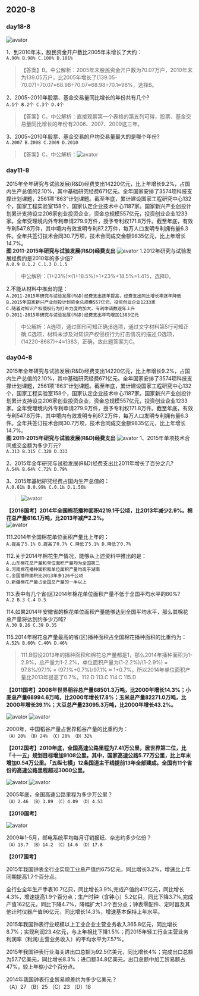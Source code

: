 <!--资料分析-->
## 2020-8
<side-bar :arrObj="['day18-8', 'day11-8', 'day04-8']"></side-bar>

### day18-8

![avator](http://www.offcn.com/dl/2020/0818/20200818091829781.png)

1、到2010年末，股民资金开户数比2005年末增长了大约：<br>
`A.90% B.98% C.100% D.101%`
>【答案】B。中公解析：2005年末股民资金开户数为70.07万户，2010年末为139.05万户，比2005年增长了(139.05-70.07)÷70.07=68.98÷70.07≈68.98÷70.1≈98%，选择B。

2、2005~2010年股票、基金交易量同比增长的年份共有几个?<br>
`A.1个 B.2个 C.3个 D.4个`
>【答案】C。中公解析：直接观察第一个表格的第五列可得，股票、基金交易量同比增长的年份有2006、2007、2009这三年。

3、2005~2010年股票、基金交易的户均交易量最大的是哪个年份?<br>
`A.2007 B.2008 C.2009 D.2010`
>【答案】C。中公解析：![avator](http://www.offcn.com/dl/2020/0818/20200818091940164.png)

### day11-8

2015年全年研究与试验发展(R&D)经费支出14220亿元，比上年增长9.2%，占国内生产总值的2.10%，其中基础研究经费671亿元。全年国家安排了3574项科技支撑计划课题，2561项“863”计划课题。截至年底，累计建设国家工程研究中心132个，国家工程实验室158个，国家认定企业技术中心1187家。国家新兴产业创投计划累计支持设立206家创业投资企业，资金总规模557亿元，投资创业企业1233家。全年受理境内外专利申请279.9万件，授予专利权171.8万件。截至年底，有效专利547.8万件，其中境内有效发明专利87.2万件，每万人口发明专利拥有量6.3件。全年共签订技术合同30.7万项，技术合同成交金额9835亿元，比上年增长14.7%。<br>
**图 2011-2015年研究与试验发展(R&D)经费支出**
![avator](http://www.offcn.com/dl/2020/0804/20200804112941475.jpg)
1.2012年研究与试验发展经费约是2010年的多少倍?<br>
`A.0.9 B.1.2 C.1.3 D.1.5`
>中公解析：(1+23%)×(1+18.5%)>1+23%+18.5%=1.415，选择D。

2.不能从材料中推出的是：<br>
`A.2011-2015年研究与试验发展(R&D)经费支出逐年提高，经费支出同比增长率逐年降低`<br>
`B.2015年国家新兴产业创投计划资金总规模557亿元，投资创业企业1233家`<br>
`C.随着对知识产权侵权行为打击力度的加大，专利申请数逐年上升`<br>
`D.2011-2015年研究与试验发展(R&D)经费支出年均增加1383亿元`
>中公解析：A选项，通过图形可知正确;B选项，通过文字材料第5行可知正确;C选项，材料未涉及对知识产权侵权行为打击情况的描述;D选项，(14220-8687)÷4≈1383，正确，故此题答案为C。

### day04-8

2015年全年研究与试验发展(R&D)经费支出14220亿元，比上年增长9.2%，占国内生产总值的2.10%，其中基础研究经费671亿元。全年国家安排了3574项科技支撑计划课题，2561项“863”计划课题。截至年底，累计建设国家工程研究中心132个，国家工程实验室158个，国家认定企业技术中心1187家。国家新兴产业创投计划累计支持设立206家创业投资企业，资金总规模557亿元，投资创业企业1233家。全年受理境内外专利申请279.9万件，授予专利权171.8万件。截至年底，有效专利547.8万件，其中境内有效发明专利87.2万件，每万人口发明专利拥有量6.3件。全年共签订技术合同30.7万项，技术合同成交金额9835亿元，比上年增长14.7%。<br>
**图 2011-2015年研究与试验发展(R&D)经费支出**
![avator](http://www.offcn.com/dl/2020/0804/20200804112941475.jpg)
1、2015年单项技术合同成交金额为多少万元?<br>
`A.313 B.315 C.320 D.333`

2、2015年全年研究与试验发展(R&D)经费支出比2011年增长了百分之几?<br>
`A.54% B.64% C.72% D.79%`

3、2015年基础研究经费占国内生产总值的：<br>
`A.0.81‰ B.0.99‰ C.0.1‰ D.1.56‰`

>![avator](http://www.offcn.com/dl/2020/0804/20200804113114755.jpg)


**【2016国考】2014年全国棉花播种面积4219.1千公顷，比2013年减少2.9%。棉花总产量616.1万吨，比2013年减产2.2%。**<br>
![avator](https://pic4.zhimg.com/v2-5cb6c57bd7c099c2a7b7e051864ca015_r.jpg)

111.2014年全国棉花单位面积产量比上年的：<br>
`A.提高了5.1% B.提高了0.7% C.降低了5.1% D.降低了0.7%`

112.关于2014年棉花生产情况，能够从上述资料中推出的是：<br>
`A.山东棉花总产量和单位面积产量均为全国第二`<br>
`B.河南棉花播种面积和单位面积产量均高于湖南`<br>
`C.全国播种面积比2013年多126千公顷`<br>
`D.新疆棉花产量占全国总产量的一半以上`<br>

113.表中有几个省(区)2014年棉花单位面积产量不低于全国平均水平的80%?<br>
`A.2 B.3 C.4 D.5`

114.如果2014年安徽省的棉花单位面积产量能够达到全国平均水平，那么其棉花总产量将达到约多少万吨?<br>
`A.30 B.26 C.39 D.35`

115.2014年棉花总产量最高的省(区)播种面积占全国棉花播种面积的比重约为：<br>
`A.52% B.60% C.40% D.46%`

>111.B假设2013年的播种面积和棉花总产量都是1，那么2014年播种面积为1-2.9%，总产量为1-2.2%，单位面积产量为(1-2.2%)/(1-2.9%) = 97.8%/97.1% = (97.1%+0.7%)/97.1% ≈ 1+0.7%。所以2014年单位面积产量比2013年提高了0.7%。112.D 113.C 114.C 115.D

**【2011国考】2008年世界稻谷总产量68501.3万吨，比2000年增长14.3%；小麦总产量68994.6万吨，比2000年增长17.8%；玉米总产量82271.0万吨，比2000年增长39.1%；大豆总产量23095.3万吨，比2000年增长43.2%。**

![avator](https://pic3.zhimg.com/80/v2-5f0ba8607b52e70d54cff00d12fe3e97_720w.jpg)
![avator](https://pic2.zhimg.com/80/v2-b7f59352ad888c225ff37ae404a63b56_720w.jpg)

2000年，中国稻谷产量占世界稻谷产量的比重约为：<br>
`（A）20% （B）24% （C）28% （D）32%`

**【2012国考】2010年底，全国高速公路里程为7.41万公里，居世界第二位，比「十一五」规划目标增加9108公里。其中，国家高速公路5.77万公里，比上年末增加0.54万公里。「五纵七横」12条国道主干线提前13年全部建成。全国有11个省份的高速公路里程超过3000公里。**

![avator](https://pic3.zhimg.com/80/v2-adcd827b12f1bfb71b6378cd9b7a0610_720w.jpg)
![avator](https://pic3.zhimg.com/80/v2-8fc29b86ba98c47e556655a0f969a3cd_720w.jpg)

2005年底，全国高速公路里程为多少万公里？<br>
`（A）2.46 （B）3.89 （C）4.09 （D）4.53`

**【2010国考】**

![avator](https://pic3.zhimg.com/80/v2-d82be7c13cc457f198761dbd2c34eba3_720w.jpg)

2009年1-5月，邮电系统平均每月订销报纸、杂志约多少亿份？<br>
`（A）13.7 （B）14.2 （C）14.6 （D）17.8`


**【2017国考】**

2015年我国钟表全行业实现工业总产值约675亿元，同比增长3.2%，增速比上年同期提高1.7个百分点。

全行业全年生产手表10.7亿只，同比增长3.9%,完成产值约417亿元，同比增长4.3%，增速提高1.9个百分点；生产时钟（含钟心）5.2亿只，同比下降3.7%,完成产值162亿元，同比下降4.7%，降幅扩大1.3个百分点；钟表零配件、定时器及其他计时仪器产值96亿元，同比增长14.3%，增速基本保持上年水平。

2015年我国钟表行业规模以上工业企业主营业务收入365.8亿元，同比增长8.7%；实现利润23.4亿元，与上年相比下降1.5%；而2015年轻工行业主营业务利润率（利润/主营业务收入）的平均水平为7.57%。

2015年我国钟表行业海关进出口总额为92.5亿美元，同比增长4%；完成出口总额为57.7亿美元，同比增长8.3%；进口额34.8亿美元。出口总额中加工贸易额占47%，较上年缩小2个百分点。

2014年我国钟表行业贸易顺差约为多少亿美元？<br>
（A）27
（B）25
（C）23
（D）18
